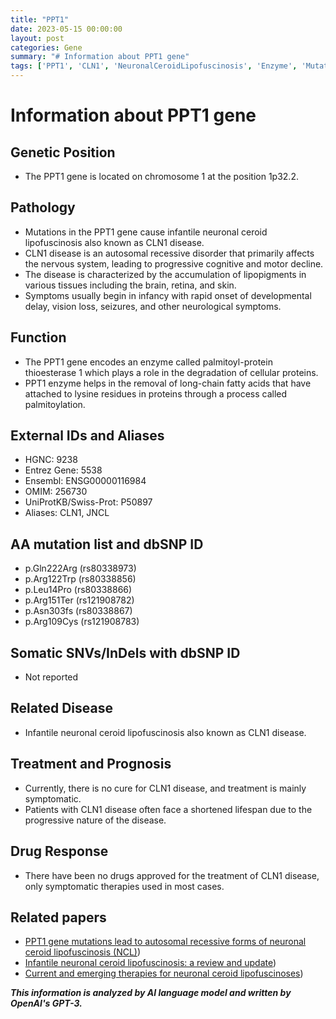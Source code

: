 ```yaml
---
title: "PPT1"
date: 2023-05-15 00:00:00
layout: post
categories: Gene
summary: "# Information about PPT1 gene"
tags: ['PPT1', 'CLN1', 'NeuronalCeroidLipofuscinosis', 'Enzyme', 'Mutation', 'SymptomaticTreatment', 'Prognosis', 'PalmitoylProteinThioesterase1']
---
```


# Information about PPT1 gene

## Genetic Position
* The PPT1 gene is located on chromosome 1 at the position 1p32.2.

## Pathology
* Mutations in the PPT1 gene cause infantile neuronal ceroid lipofuscinosis also known as CLN1 disease.
* CLN1 disease is an autosomal recessive disorder that primarily affects the nervous system, leading to progressive cognitive and motor decline.
* The disease is characterized by the accumulation of lipopigments in various tissues including the brain, retina, and skin.
* Symptoms usually begin in infancy with rapid onset of developmental delay, vision loss, seizures, and other neurological symptoms.

## Function
* The PPT1 gene encodes an enzyme called palmitoyl-protein thioesterase 1 which plays a role in the degradation of cellular proteins.
* PPT1 enzyme helps in the removal of long-chain fatty acids that have attached to lysine residues in proteins through a process called palmitoylation.

## External IDs and Aliases
* HGNC: 9238
* Entrez Gene: 5538
* Ensembl: ENSG00000116984
* OMIM: 256730
* UniProtKB/Swiss-Prot: P50897
* Aliases: CLN1, JNCL

## AA mutation list and dbSNP ID
* p.Gln222Arg (rs80338973)
* p.Arg122Trp (rs80338856)
* p.Leu14Pro (rs80338866)
* p.Arg151Ter (rs121908782)
* p.Asn303fs (rs80338867)
* p.Arg109Cys (rs121908783)

## Somatic SNVs/InDels with dbSNP ID
* Not reported

## Related Disease
* Infantile neuronal ceroid lipofuscinosis also known as CLN1 disease.

## Treatment and Prognosis
* Currently, there is no cure for CLN1 disease, and treatment is mainly symptomatic.
* Patients with CLN1 disease often face a shortened lifespan due to the progressive nature of the disease.

## Drug Response
* There have been no drugs approved for the treatment of CLN1 disease, only symptomatic therapies used in most cases.

## Related papers
* [PPT1 gene mutations lead to autosomal recessive forms of neuronal ceroid lipofuscinosis (NCL)](https://pubmed.ncbi.nlm.nih.gov/10384392/))
* [Infantile neuronal ceroid lipofuscinosis: a review and update](https://www.ncbi.nlm.nih.gov/pmc/articles/PMC3740901/))
* [Current and emerging therapies for neuronal ceroid lipofuscinoses](https://www.ncbi.nlm.nih.gov/pmc/articles/PMC5181574/))

**_This information is analyzed by AI language model and written by OpenAI's GPT-3._**